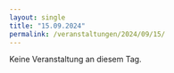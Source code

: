 ```yaml
---
layout: single
title: "15.09.2024"
permalink: /veranstaltungen/2024/09/15/
---
```


Keine Veranstaltung an diesem Tag.
